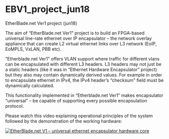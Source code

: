 # EBV1_project_jun18
EtherBlade.net Ver1 project (jun18)

The aim of “EtherBlade.net Ver1” project is to build an FPGA-based universal line-rate ethernet over IP encapsulator – the network overlay appliance that can create L2 virtual ethernet links over L3 network (EoIP, EoMPLS, VxLAN, PBB etc).

“Etherblade.net Ver1” offers VLAN support where traffic for different vlans can be encapsulated with different L3 headers. L3 headers may not just be a static headers (like it was in “Ethernet Hardware Encapsulator” project) but they also may contain dynamically derived values. For example in order to encapsulate ethernet in IPv4, the IPv4 header’s “checksum” field must be dynamically calculated.

This functionality implemented in “Etherblade.net Ver1” makes encapsulator “universal” – be capable of supporting every possible encapsulation protocol.

Please watch this video explaining operational principles of the system followed by the demonstration of the working hardware:

[![EtherBlade.net V1 – universal ethernet encapsulator hardware core](https://img.youtube.com/vi/QCqwg6KuyCg/sddefault.jpg)](https://www.youtube.com/watch?v=QCqwg6KuyCg "EtherBlade.net V1 – universal ethernet encapsulator hardware core")

